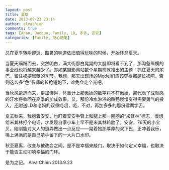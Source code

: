 ```yaml
---
layout: post
title: 夏祭
date: 2013-09-23 23:14
author: alvachien
comments: true
tags: [Anan, Duoduo, Family, LD, 多多, 安安]
categories: [Family, 随心随笔]
---
```

总在夏季转瞬即逝、酷暑的味道依旧值得玩味的时候，开始怀念夏天。

当夏天蹒跚而去，突然明白，满大街那白晃晃的大腿即将看不到了，那沟壑纵横的事业线也将越来越少了。亦如某摄影网站数个星期前就推出的主题：抓住夏天的尾巴，留住裙摆飘飘的季节。我想，那天出现场的Model们应该穿得都是长裙吧，否则这么多“色”影师的长枪短炮下，难免会走个光吧。

当秋风逶迤而来，更加懂得，体重计上那傲娇的数字将不在傲娇，那代表了成就感的汗水将收回在夏季的加成效果。又，那份冷水淋浴的酣畅慢慢变得需要勇气的投入，还附送LD和老妈的双重唠叨，呃，不对，再加多多的那份鹦鹉学舌。

夏去秋来，我抱着安安，也盯着安安手臂上和腿上那一圈圈的“米其林”标志，很想给米其林打个电话，才发现自家小车上早不是米其林轮胎了。安安，76天的小宝贝，刚刚能对大人的逗弄做出一点反应——晃着她那厚厚的双下巴，正冲着我乐，嘴上满满的是自己啃手留下的一大片口水印。

秋至夏离，改变与被改变之间。是不是幸福来敲门，取决于如何定义幸福，也取决于能否主动叩响幸福的门环。

是为之记。
Alva Chien
2013.9.23
